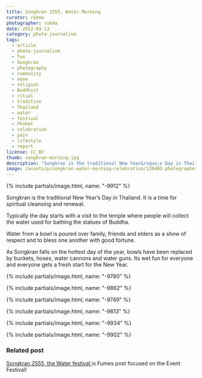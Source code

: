 ```yaml
---
title: Songkran 2555, Water Morning
curator: rokma
photographer: rokma
date: 2012-04-13
category: photo-journalism
tags:
  - article
  - photo-journalism
  - fun
  - Songkran
  - photography
  - community
  - aqua
  - religion
  - Buddhist
  - ritual
  - tradition
  - Thailand
  - water
  - festival
  - Phuket
  - celebration
  - pain
  - lifestyle
  - report
license: CC_BY
thumb: songkran-morning.jpg
description: "Songkran is the traditional New Year&rsquo;s Day in Thailand. It is a time for spiritual cleansing and renewal. Typically the day starts with a visit to the temple where people will collect the water used for bathing the statues of Buddha."
image: /assets/p/songkran-water-morning-celebration/120403-photographer-rokma-songkran.jpg
---
```



{% include partials/image.html, name: "-9912" %}

Songkran is the traditional New Year&rsquo;s Day in Thailand. It is a time for spiritual cleansing and renewal.

Typically the day starts with a visit to the temple where people will collect the water used for bathing the statues of Buddha.

Water from a bowl is poured over family, friends and elders as a show of respect and to bless one another with good fortune.

As Songkran falls on the hottest day of the year, bowls have been replaced by buckets, hoses, water cannons and water guns. Its wet fun for everyone and everyone gets a fresh start for the New Year.

{% include partials/image.html, name: "-9780" %}

{% include partials/image.html, name: "-9862" %}

{% include partials/image.html, name: "-9749" %}

{% include partials/image.html, name: "-9813" %}

{% include partials/image.html, name: "-9934" %}

{% include partials/image.html, name: "-9902" %}



### Related post

[Songkran 2555, the Water festival ](/photo-journalism/songkran-water-festival/)is Fumes post focused on the Event Festival!

